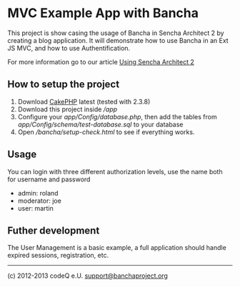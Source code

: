 MVC Example App with Bancha
===========================

This project is show casing the usage of Bancha in Sencha Architect 2 by creating a blog application. It will demonstrate how to use Bancha in an Ext JS MVC, and how to use Authentification.

For more information go to our article [Using Sencha Architect 2](http://banchaproject.org/using-sencha-architect-2.html)

How to setup the project
------------------------
1. Download [CakePHP](http://www.cakephp.org) latest (tested with 2.3.8)
1. Download this project inside _/app_
1. Configure your _app/Config/database.php_, then add the tables from _app/Config/schema/test-database.sql_ to your database
1. Open _/bancha/setup-check.html_ to see if everything works.



Usage
-----
You can login with three different authorization levels, use the name both for username and password

* admin:     roland
* moderator: joe
* user:      martin


Futher development
------------------
The User Management is a basic example, a full application should handle expired sessions, registration, etc.

-------------------------

(c) 2012-2013 codeQ e.U.
support@banchaproject.org
